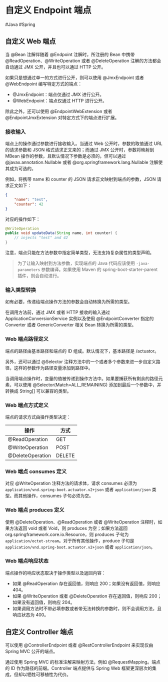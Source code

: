 # 自定义 Endpoint 端点
#Java #Spring 

## 自定义 Web 端点

当 @Bean 注解伴随着 @Endpoint 注解时，所注册的 Bean 中携带 @ReadOperation、@WriteOperation 或者 @DeleteOperation 注解的方法都会自动通过 JMX 公开，并且也可以通过 HTTP 公开。

如果只是想通过单一的方式进行公开，则可以使用 @JmxEndpoint 或者 @WebEndpoint 编写特定方式的端点：

+ @JmxEndpoint：端点仅通过 JMX 进行公开。
+ @WebEndpoint：端点仅通过 HTTP 进行公开。

除此之外，还可以使用 @EndpointWebExtension 或者 @EndpointJmxExtension 对特定方式下的端点进行扩展。

### 接收输入

端点上的操作通过参数进行接收输入。当通过 Web 公开时，参数的取值通过 URL 的请求参数和 JSON 格式请求正文来的；而通过 JMX 公开时，参数将映射到 MBean 操作的参数，且默认情况下参数是必须的，但可以通过 @javax.annotation.Nullable 或者 @org.springframework.lang.Nullable 注解使其成为可选的。

例如，将携带 name 和 counter 的 JSON 请求正文映射到端点的参数，JSON 请求正文如下：

```json
{
	"name": "test",
	"counter": 42
}
```

对应的操作如下：

```java
@WriteOperation
public void updateData(String name, int counter) {
    // injects "test" and 42
}
```

注意，端点只能在方法参数中指定简单类型，无法支持复杂属性的类型声明。

> 为了让输入映射到方法参数，实现端点的 Java 代码应该使用 `-java-parameters` 参数编译。如果使用 Maven 的 spring-boot-starter-parent 插件，则会自动进行。

### 输入类型转换

如有必要，传递给端点操作方法的参数会自动转换为所需的类型。

在调用方法前，通过 JMX 或者 HTTP 接收的输入通过 ApplicationConversionService 实例以及使用 @EndpointConverter 指定的 Converter 或者 GenericConverter 相关 Bean 转换为所需的类型。

### Web 端点路径定义

端点的路径由基本路径和端点的 ID 组成。默认情况下，基本路径是 /actuator。

另外，还可以通过 @Selector 注释方法中的一个或者多个参数来进一步自定义路径，这样的参数作为路径变量添加到路径中。

当调用端点操作时，变量的值被传递到操作方法中。如果要捕获所有剩余的路径元素，可以使用 @Selector(Match=ALL_REMAINING) 添加到最后一个参数中，并转换成 String[] 可以兼容的类型。

### Web 端点方式定义

端点的请求方式由操作类型决定：

| 操作             | 方式   |
| ---------------- | ------ |
| @ReadOperation   | GET    |
| @WriteOperation  | POST   |
| @DeleteOperation | DELETE | 

### Web 端点 consumes 定义

对应 @WriteOperation 注释方法的请求体，请求 consumes 必须为 `application/vnd.spring-boot.actuator.v2+json` 或者 `application/json` 类型。而其他操作，consumes 子句必须为空。

### Web 端点 produces 定义

使用 @DeleteOperation、@ReadOperation 或者 @WriteOperation 注释时，如果方法返回 void 或者 Void，则 produces 为空；如果方法返回 org.springframework.core.io.Resource，则 produces 子句为 `application/octet-stream`。对于所有其他操作，produce 子句是 `application/vnd.spring-boot.actuator.v2+json` 或者 `application/json`。

### Web 端点响应状态

端点操作的响应状态取决于操作类型以及返回内容：

+ 如果 @ReadOperation 存在返回值，则响应 200；如果没有返回值，则响应 404。
+ 如果 @WriteOperation 或者 @DeleteOperation 存在返回值，则响应 200；如果没有返回值，则响应 204。
+ 如果调用方法时不带必填参数或者带无法转换的参数时，则不会调用方法，且响应状态为 400。

## 自定义 Controller 端点

可以使用 @ControllerEndpoint 或者 @RestControllerEndpoint 来实现仅由 Spring MVC 公开的端点。

通过使用 Spring MVC 的标准注解来映射方法，例如 @RequestMapping。端点的 ID 作为路径的前缀。Controller 端点提供与 Spring Web 框架更深层次的集成，但却以牺牲可移植性为代价。
